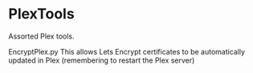# PlexTools

Assorted Plex tools.

EncryptPlex.py
This allows Lets Encrypt certificates to be automatically updated in Plex (remembering to restart the Plex server)

